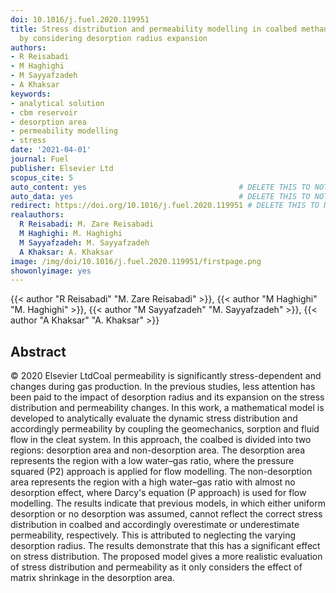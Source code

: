 ```yaml
---
doi: 10.1016/j.fuel.2020.119951
title: Stress distribution and permeability modelling in coalbed methane reservoirs
  by considering desorption radius expansion
authors:
- R Reisabadi
- M Haghighi
- M Sayyafzadeh
- A Khaksar
keywords:
- analytical solution
- cbm reservoir
- desorption area
- permeability modelling
- stress
date: '2021-04-01'
journal: Fuel
publisher: Elsevier Ltd
scopus_cite: 5
auto_content: yes                                  # DELETE THIS TO NOT AUTO GENERATE CONTENT
auto_data: yes                                     # DELETE THIS TO NOT AUTO GENERATE METADATA
redirect: https://doi.org/10.1016/j.fuel.2020.119951 # DELETE THIS TO NOT REDIRECT
realauthors:
  R Reisabadi: M. Zare Reisabadi
  M Haghighi: M. Haghighi
  M Sayyafzadeh: M. Sayyafzadeh
  A Khaksar: A. Khaksar
image: /img/doi/10.1016/j.fuel.2020.119951/firstpage.png
showonlyimage: yes
---
```

{{< author "R Reisabadi" "M. Zare Reisabadi" >}}, {{< author "M Haghighi" "M. Haghighi" >}}, {{< author "M Sayyafzadeh" "M. Sayyafzadeh" >}}, {{< author "A Khaksar" "A. Khaksar" >}}

## Abstract
© 2020 Elsevier LtdCoal permeability is significantly stress-dependent and changes during gas production. In the previous studies, less attention has been paid to the impact of desorption radius and its expansion on the stress distribution and permeability changes. In this work, a mathematical model is developed to analytically evaluate the dynamic stress distribution and accordingly permeability by coupling the geomechanics, sorption and fluid flow in the cleat system. In this approach, the coalbed is divided into two regions: desorption area and non-desorption area. The desorption area represents the region with a low water–gas ratio, where the pressure squared (P2) approach is applied for flow modelling. The non-desorption area represents the region with a high water–gas ratio with almost no desorption effect, where Darcy's equation (P approach) is used for flow modelling. The results indicate that previous models, in which either uniform desorption or no desorption was assumed, cannot reflect the correct stress distribution in coalbed and accordingly overestimate or underestimate permeability, respectively. This is attributed to neglecting the varying desorption radius. The results demonstrate that this has a significant effect on stress distribution. The proposed model gives a more realistic evaluation of stress distribution and permeability as it only considers the effect of matrix shrinkage in the desorption area.
